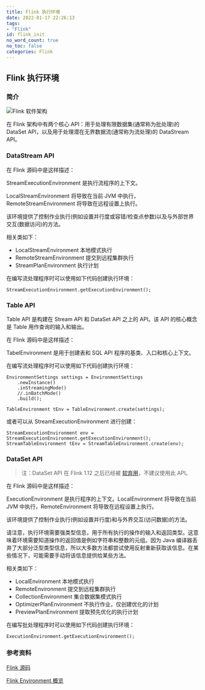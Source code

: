```yaml
---
title: Flink 执行环境
date: 2022-01-17 22:26:13
tags:
- "Flink"
id: flink_init
no_word_count: true
no_toc: false
categories: Flink
---
```


## Flink 执行环境

### 简介

![Flink 软件架构](https://i.loli.net/2021/07/12/2ZSgTGHPxYDrVUC.png)

在 Flink 架构中有两个核心 API：用于处理有限数据集(通常称为批处理)的 DataSet API，以及用于处理潜在无界数据流(通常称为流处理)的 DataStream API。

### DataStream API

在 Flink 源码中是这样描述：

StreamExecutionEnvironment 是执行流程序的上下文。

LocalStreamEnvironment 将导致在当前 JVM 中执行，RemoteStreamEnvironment 将导致在远程设置上执行。

该环境提供了控制作业执行(例如设置并行度或容错/检查点参数)以及与外部世界交互(数据访问)的方法。

相关类如下：

- LocalStreamEnvironment 本地模式执行
- RemoteStreamEnvironment 提交到远程集群执行
- StreamPlanEnvironment 执行计划

在编写流处理程序时可以使用如下代码创建执行环境：

```text
StreamExecutionEnvironment.getExecutionEnvironment();
```

### Table API

Table API 是构建在 Stream API 和 DataSet API 之上的 API。该 API 的核心概念是 Table 用作查询的输入和输出。

在 Flink 源码中是这样描述：

TabelEnvironment 是用于创建表和 SQL API 程序的基类、入口和核心上下文。

在编写流处理程序时可以使用如下代码创建执行环境：

```text
EnvironmentSettings settings = EnvironmentSettings
    .newInstance()
    .inStreamingMode()
    //.inBatchMode()
    .build();

TableEnvironment tEnv = TableEnvironment.create(settings);
```

或者可以从 StreamExecutionEnvironment 进行创建：

```text
StreamExecutionEnvironment env = StreamExecutionEnvironment.getExecutionEnvironment();
StreamTableEnvironment tEnv = StreamTableEnvironment.create(env);
```

### DataSet API

> 注：DataSet API 在 Flink 1.12 之后已经被 [软弃用](https://cwiki.apache.org/confluence/pages/viewpage.action?pageId=158866741)，不建议使用此 API。

在 Flink 源码中是这样描述：

ExecutionEnvironment 是执行程序的上下文。LocalEnvironment 将导致在当前 JVM 中执行，RemoteEnvironment 将导致在远程设置上执行。

该环境提供了控制作业执行(例如设置并行度)和与外界交互(访问数据)的方法。

请注意，执行环境需要强类型信息，用于所有执行的操作的输入和返回类型。这意味着环境需要知道操作的返回值是例如字符串和整数的元组。因为 Java 编译器丢弃了大部分泛型类型信息，所以大多数方法都尝试使用反射重新获取该信息。在某些情况下，可能需要手动将该信息提供给某些方法。

相关类如下：

- LocalEnvironment 本地模式执行
- RemoteEnvironment 提交到远程集群执行
- CollectionEnvironment 集合数据集模式执行
- OptimizerPlanEnvironment 不执行作业，仅创建优化的计划
- PreviewPlanEnvironment 提取预先优化的执行计划

在编写批处理程序时可以使用如下代码创建执行环境：

```text
ExecutionEnvironment.getExecutionEnvironment();
```

### 参考资料

[Flink 源码](https://github.com/apache/flink)

[Flink Environment 概览](https://blog.csdn.net/xiaohulunb/article/details/103030437)
